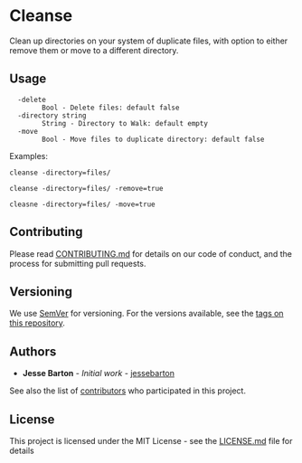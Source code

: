 # Cleanse

Clean up directories on your system of duplicate files, with option to either remove them or move to a different directory.

## Usage

```
  -delete
    	Bool - Delete files: default false
  -directory string
    	String - Directory to Walk: default empty
  -move
    	Bool - Move files to duplicate directory: default false
```

Examples:
```
cleanse -directory=files/

cleanse -directory=files/ -remove=true

cleasne -directory=files/ -move=true

```

## Contributing

Please read [CONTRIBUTING.md](CONTRIBUTING.md) for details on our code of conduct, and the process for submitting pull requests.

## Versioning

We use [SemVer](http://semver.org/) for versioning. For the versions available, see the [tags on this repository](https://github.com/jessebarton/cleanse/tags).

## Authors

* **Jesse Barton** - *Initial work* - [jessebarton](https://github.com/jessebarton)

See also the list of [contributors](https://github.com/jessebarton/cleanse/contributors) who participated in this project.

## License

This project is licensed under the MIT License - see the [LICENSE.md](LICENSE.md) file for details
